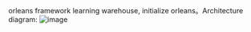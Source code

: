 orleans framework learning warehouse, initialize orleans。Architecture diagram:
![image](https://github.com/qiqistart/OrleansDemo/assets/51347469/d8eeb605-496b-4991-bcc1-ee80db5dd067)

